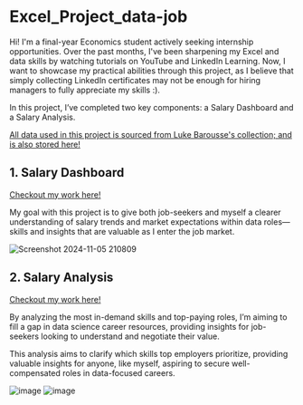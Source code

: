 # Excel_Project_data-job
Hi! I'm a final-year Economics student actively seeking internship opportunities. Over the past months, I've been sharpening my Excel and data skills by watching tutorials on YouTube and LinkedIn Learning. Now, I want to showcase my practical abilities through this project, as I believe that simply collecting LinkedIn certificates may not be enough for hiring managers to fully appreciate my skills :).

In this project, I’ve completed two key components: a Salary Dashboard and a Salary Analysis.

[All data used in this project is sourced from Luke Barousse's collection; and is also stored here!](Datasets)

## 1. Salary Dashboard 
[Checkout my work here!](Project_1-Dashboard) 

My goal with this project is to give both job-seekers and myself a clearer understanding of salary trends and market expectations within data roles—skills and insights that are valuable as I enter the job market.

![Screenshot 2024-11-05 210809](https://github.com/user-attachments/assets/51401d48-3590-4b49-b9f9-b715323f6a12)

## 2. Salary Analysis 
[Checkout my work here!](Project_2-Analysis)

By analyzing the most in-demand skills and top-paying roles, I’m aiming to fill a gap in data science career resources, providing insights for job-seekers looking to understand and negotiate their value.

This analysis aims to clarify which skills top employers prioritize, providing valuable insights for anyone, like myself, aspiring to secure well-compensated roles in data-focused careers.

![image](https://github.com/user-attachments/assets/09b5e7e8-14b4-4ed9-8535-c53ad8a54500)
![image](https://github.com/user-attachments/assets/2c56ca16-903d-4b05-982b-0c94be4f7e4e)


